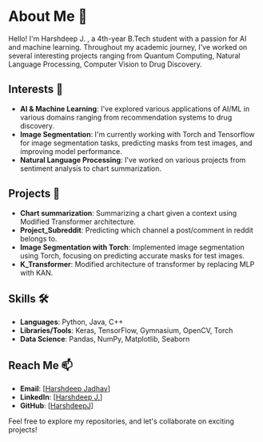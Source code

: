 # About Me 👋

Hello! I'm Harshdeep J. , a 4th-year B.Tech student with a passion for AI and machine learning. Throughout my academic journey, I've worked on several interesting projects ranging from Quantum Computing, Natural Language Processing, Computer Vision to Drug Discovery.

## Interests 🌱
- **AI & Machine Learning**: I've explored various applications of AI/ML in various domains ranging from recommendation systems to drug discovery.
- **Image Segmentation**: I'm currently working with Torch and Tensorflow for image segmentation tasks, predicting masks from test images, and improving model performance.
- **Natural Language Processing**: I've worked on various projects from sentiment analysis to chart summarization.

## Projects 🚀
- **Chart summarization**: Summarizing a chart given a context using Modified Transformer architecture.
- **Project_Subreddit**: Predicting which channel a post/comment in reddit belongs to.
- **Image Segmentation with Torch**: Implemented image segmentation using Torch, focusing on predicting accurate masks for test images.
- **K_Transformer**: Modified architecture of transformer by replacing MLP with KAN.

## Skills 🛠️
- **Languages**: Python, Java, C++
- **Libraries/Tools**: Keras, TensorFlow, Gymnasium, OpenCV, Torch
- **Data Science**: Pandas, NumPy, Matplotlib, Seaborn

## Reach Me 📫
- **Email**: [[Harshdeep Jadhav](harshdeepvj111@gmail.com)]
- **LinkedIn**: [[Harshdeep J.](https://www.linkedin.com/in/harshdeep-jadhav/)]
- **GitHub**: [[HarshdeepJ](https://github.com/HarshdeepJ)]

Feel free to explore my repositories, and let's collaborate on exciting projects!
